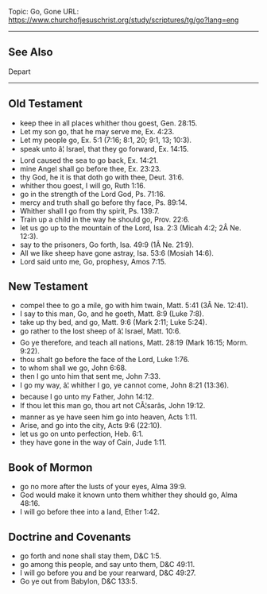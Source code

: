 Topic: Go, Gone
URL: https://www.churchofjesuschrist.org/study/scriptures/tg/go?lang=eng

---

## See Also

Depart

---

## Old Testament

- keep thee in all places whither thou goest, Gen. 28:15.
- Let my son go, that he may serve me, Ex. 4:23.
- Let my people go, Ex. 5:1 (7:16; 8:1, 20; 9:1, 13; 10:3).
- speak unto â¦ Israel, that they go forward, Ex. 14:15.
- Lord caused the sea to go back, Ex. 14:21.
- mine Angel shall go before thee, Ex. 23:23.
- thy God, he it is that doth go with thee, Deut. 31:6.
- whither thou goest, I will go, Ruth 1:16.
- go in the strength of the Lord God, Ps. 71:16.
- mercy and truth shall go before thy face, Ps. 89:14.
- Whither shall I go from thy spirit, Ps. 139:7.
- Train up a child in the way he should go, Prov. 22:6.
- let us go up to the mountain of the Lord, Isa. 2:3 (Micah 4:2; 2Â Ne. 12:3).
- say to the prisoners, Go forth, Isa. 49:9 (1Â Ne. 21:9).
- All we like sheep have gone astray, Isa. 53:6 (Mosiah 14:6).
- Lord said unto me, Go, prophesy, Amos 7:15.

## New Testament

- compel thee to go a mile, go with him twain, Matt. 5:41 (3Â Ne. 12:41).
- I say to this man, Go, and he goeth, Matt. 8:9 (Luke 7:8).
- take up thy bed, and go, Matt. 9:6 (Mark 2:11; Luke 5:24).
- go rather to the lost sheep of â¦ Israel, Matt. 10:6.
- Go ye therefore, and teach all nations, Matt. 28:19 (Mark 16:15; Morm. 9:22).
- thou shalt go before the face of the Lord, Luke 1:76.
- to whom shall we go, John 6:68.
- then I go unto him that sent me, John 7:33.
- I go my way, â¦ whither I go, ye cannot come, John 8:21 (13:36).
- because I go unto my Father, John 14:12.
- If thou let this man go, thou art not CÃ¦sarâs, John 19:12.
- manner as ye have seen him go into heaven, Acts 1:11.
- Arise, and go into the city, Acts 9:6 (22:10).
- let us go on unto perfection, Heb. 6:1.
- they have gone in the way of Cain, Jude 1:11.

## Book of Mormon

- go no more after the lusts of your eyes, Alma 39:9.
- God would make it known unto them whither they should go, Alma 48:16.
- I will go before thee into a land, Ether 1:42.

## Doctrine and Covenants

- go forth and none shall stay them, D&C 1:5.
- go among this people, and say unto them, D&C 49:11.
- I will go before you and be your rearward, D&C 49:27.
- Go ye out from Babylon, D&C 133:5.

